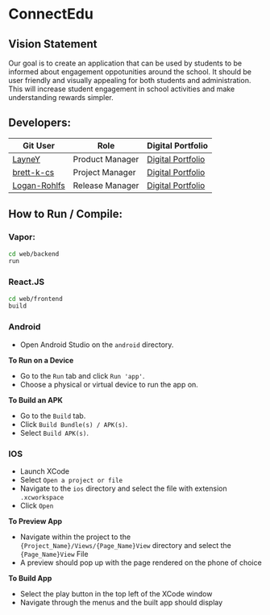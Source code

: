 # ConnectEdu

## Vision Statement

Our goal is to create an application that can be used by students to be informed about engagement oppotunities around the school.
It should be user friendly and visually appealing for both students and administration.
This will increase student engagement in school activities and make understanding rewards simpler.

## Developers:

| Git User                                        | Role            | Digital Portfolio                                                                                     |
| ----------------------------------------------- | --------------- | ----------------------------------------------------------------------------------------------------- |
| [LayneY](https://github.com/LayneY)             | Product Manager | [Digital Portfolio](https://codermerlin.academy/users/layne-yarbrough/Digital%20Portfolio/index.html) |
| [brett-k-cs](https://github.com/brett-k-cs)     | Project Manager | [Digital Portfolio](https://codermerlin.academy/users/brett-kaplan/Digital%20Portfolio/index.html)    |
| [Logan-Rohlfs](https://github.com/Logan-Rohlfs) | Release Manager | [Digital Portfolio](https://codermerlin.academy/users/logan-rohlfs/Digital%20Portfolio/index.html)    |

## How to Run / Compile:

### Vapor:

```sh
cd web/backend
run
```

### React.JS

```sh
cd web/frontend
build
```

### Android

-   Open Android Studio on the `android` directory.

**To Run on a Device**

-   Go to the `Run` tab and click `Run 'app'`.
-   Choose a physical or virtual device to run the app on.

**To Build an APK**

-   Go to the `Build` tab.
-   Click `Build Bundle(s) / APK(s)`.
-   Select `Build APK(s)`.

### IOS

-   Launch XCode
-   Select `Open a project or file`
-   Navigate to the `ios` directory and select the file with extension `.xcworkspace`
-   Click `Open`

**To Preview App**

-   Navigate within the project to the `{Project_Name}/Views/{Page_Name}View` directory and select the `{Page_Name}View` File
-   A preview should pop up with the page rendered on the phone of choice

**To Build App**

-   Select the play button in the top left of the XCode window
-   Navigate through the menus and the built app should display
